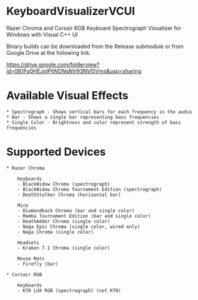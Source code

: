 # KeyboardVisualizerVCUI
Razer Chroma and Corsair RGB Keyboard Spectrograph Visualizer for Windows with Visual C++ UI

Binary builds can be downloaded from the Release submodule or from Google Drive at the following link.

https://drive.google.com/folderview?id=0B1Fq0HEJolPtWDNsNV93NVl5Vms&usp=sharing

# Available Visual Effects

    * Spectrograph - Shows vertical bars for each frequency in the audio
    * Bar - Shows a single bar representing bass frequencies
    * Single Color - Brightness and color represent strength of bass frequencies

# Supported Devices
    
    * Razer Chroma
    
        Keyboards
        - BlackWidow Chroma (spectrograph)
        - BlackWidow Chroma Tournament Edition (spectrograph)
        - DeathStalker Chroma (horizontal bar)
        
        Mice
        - Diamondback Chroma (bar and single color)
        - Mamba Tournament Edition (bar and single color)
        - DeathAdder Chroma (single color)
        - Naga Epic Chroma (single color, wired only)
        - Naga Chroma (single color)
        
        Headsets
        - Kraken 7.1 Chroma (single color)
        
        Mouse Mats
        - Firefly (bar)
    
    * Corsair RGB
    
        Keyboards
        - K70 LUX RGB (spectrograph) (not K70)
